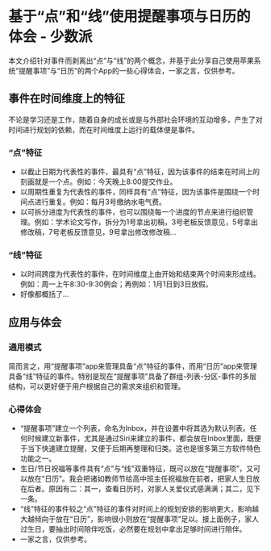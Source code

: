 

# 基于“点”和“线”使用提醒事项与日历的体会 - 少数派

本文介绍针对事件而剥离出“点”与“线”的两个概念，并基于此分享自己使用苹果系统“提醒事项”与“日历”的两个App的一些心得体会，一家之言，仅供参考。

## 事件在时间维度上的特征

不论是学习还是工作，随着自身的成长或是与外部社会环境的互动增多，产生了对时间进行规划的依赖，而在时间维度上运行的载体便是事件。

### “点”特征

-   以截止日期为代表性的事件，最具有“点”特征，因为该事件的结束在时间上的刻画就是一个点。例如：今天晚上8:00提交作业。
-   以周期性重复为代表性的事件，同样具有“点”特征，因为该事件是围绕一个时间点进行重复。例如：每月3号缴纳水电气费。
-   以可拆分进度为代表性的事件，也可以围绕每一个进度的节点来进行组织管理。例如：学术论文写作，拆分为1号拿出初稿，3号老板反馈意见，5号拿出修改稿，7号老板反馈意见，9号拿出修改修改稿…

### “线”特征

-   以时间跨度为代表性的事件，在时间维度上由开始和结束两个时间来形成线。例如：周一上午8:30-9:30例会；再例如：1月1日到3日放假。
-   好像都概括了…

## 应用与体会

### 通用模式

简而言之，用“提醒事项”app来管理具备“点”特征的事件，而用“日历”app来管理具备“线”特征的事件。特别是现在“提醒事项”具备了群组-列表-分区-事件的多层结构，可以更好便于用户根据自己的需求来组织和管理。

### 心得体会

-   “提醒事项”建立一个列表，命名为Inbox，并在设置中将其选为默认列表。任何时候建立新事件，尤其是通过Siri来建立的事件，都会放在Inbox里面，既便于当下快速建立提醒，又便于后期再整理和归类。这也是很多第三方软件特色功能之一。
-   生日/节日祝福等事件具有“点”与“线”双重特征，既可以放在“提醒事项”，又可以放在“日历”。我会把诸如教师节给高中班主任祝福放在前者，把家人生日放在后者。原因有二：其一，查看日历时，对家人关爱仪式感满满；其二，见下一条。
-   “线”特征的事件较之“点”特征的事件对时间上的规划安排的影响更大，影响越大越倾向于放在“日历”，影响很小则放在“提醒事项”足以。接上面例子，家人过生日，要抽出时间陪伴吃饭，必然要在规划中拿出足够时间进行陪伴。
-   一家之言，仅供参考。
